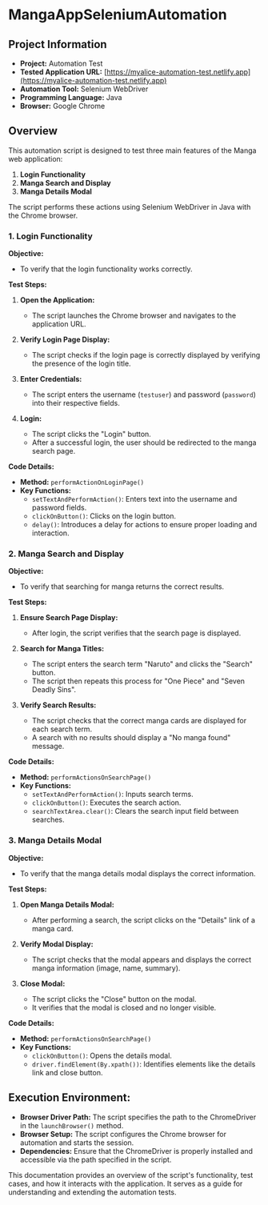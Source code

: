# MangaAppSeleniumAutomation
## Project Information

- **Project:**  Automation Test
- **Tested Application URL:** [https://myalice-automation-test.netlify.app](https://myalice-automation-test.netlify.app)
- **Automation Tool:** Selenium WebDriver
- **Programming Language:** Java
- **Browser:** Google Chrome

## Overview

This automation script is designed to test three main features of the Manga web application:

1. **Login Functionality**
2. **Manga Search and Display**
3. **Manga Details Modal**

The script performs these actions using Selenium WebDriver in Java with the Chrome browser.

### 1. Login Functionality

**Objective:**  
- To verify that the login functionality works correctly.

**Test Steps:**

1. **Open the Application:**
   - The script launches the Chrome browser and navigates to the application URL.

2. **Verify Login Page Display:**
   - The script checks if the login page is correctly displayed by verifying the presence of the login title.

3. **Enter Credentials:**
   - The script enters the username (`testuser`) and password (`password`) into their respective fields.

4. **Login:**
   - The script clicks the "Login" button.
   - After a successful login, the user should be redirected to the manga search page.

**Code Details:**

- **Method:** `performActionOnLoginPage()`
- **Key Functions:**
  - `setTextAndPerformAction()`: Enters text into the username and password fields.
  - `clickOnButton()`: Clicks on the login button.
  - `delay()`: Introduces a delay for actions to ensure proper loading and interaction.

### 2. Manga Search and Display

**Objective:**  
- To verify that searching for manga returns the correct results.

**Test Steps:**

1. **Ensure Search Page Display:**
   - After login, the script verifies that the search page is displayed.

2. **Search for Manga Titles:**
   - The script enters the search term "Naruto" and clicks the "Search" button.
   - The script then repeats this process for "One Piece" and "Seven Deadly Sins".

3. **Verify Search Results:**
   - The script checks that the correct manga cards are displayed for each search term.
   - A search with no results should display a "No manga found" message.

**Code Details:**

- **Method:** `performActionsOnSearchPage()`
- **Key Functions:**
  - `setTextAndPerformAction()`: Inputs search terms.
  - `clickOnButton()`: Executes the search action.
  - `searchTextArea.clear()`: Clears the search input field between searches.

### 3. Manga Details Modal

**Objective:**
- To verify that the manga details modal displays the correct information.

**Test Steps:**

1. **Open Manga Details Modal:**
   - After performing a search, the script clicks on the "Details" link of a manga card.

2. **Verify Modal Display:**
   - The script checks that the modal appears and displays the correct manga information (image, name, summary).

3. **Close Modal:**
   - The script clicks the "Close" button on the modal.
   - It verifies that the modal is closed and no longer visible.

**Code Details:**

- **Method:** `performActionsOnSearchPage()`
- **Key Functions:**
  - `clickOnButton()`: Opens the details modal.
  - `driver.findElement(By.xpath())`: Identifies elements like the details link and close button.

## Execution Environment:
- **Browser Driver Path:** The script specifies the path to the ChromeDriver in the `launchBrowser()` method.
- **Browser Setup:** The script configures the Chrome browser for automation and starts the session.
- **Dependencies:** Ensure that the ChromeDriver is properly installed and accessible via the path specified in the script.

This documentation provides an overview of the script's functionality, test cases, and how it interacts with the application. It serves as a guide for understanding and extending the automation tests.
